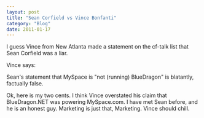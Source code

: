 ```yaml
---
layout: post
title: "Sean Corfield vs Vince Bonfanti"
category: "Blog"
date: 2011-01-17
---
```



I guess Vince from New Atlanta made a statement on the cf-talk list that Sean Corfield was a liar.

Vince says: 

Sean's statement that MySpace is "not (running) BlueDragon" is blatantly, factually false. 

Ok, here is my two cents. I think Vince overstated his claim that BlueDragon.NET was powering MySpace.com. I have met Sean before, and he is an honest guy. Marketing is just that, Marketing. Vince should chill.